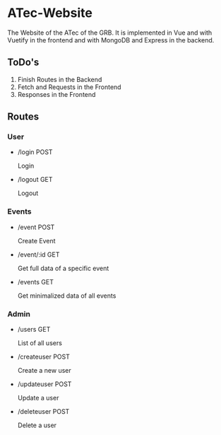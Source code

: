 # ATec-Website

The Website of the ATec of the GRB. It is implemented in Vue and with Vuetify in the frontend and with MongoDB and Express in the backend.

## ToDo's

1. Finish Routes in the Backend
2. Fetch and Requests in the Frontend
3. Responses in the Frontend

## Routes

### User

- /login POST

    Login

- /logout GET

    Logout

### Events

- /event POST

    Create Event

- /event/:id GET

    Get full data of a specific event

- /events GET

     Get minimalized data of all events

### Admin

- /users GET

    List of all users

- /createuser POST

    Create a new user

- /updateuser POST

    Update a user

- /deleteuser POST

    Delete a user
